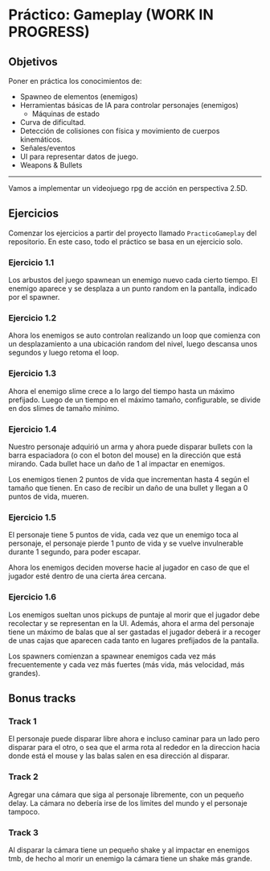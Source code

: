 # Práctico: Gameplay (WORK IN PROGRESS)

## Objetivos

Poner en práctica los conocimientos de:

* Spawneo de elementos (enemigos)
* Herramientas básicas de IA para controlar personajes (enemigos)
  - Máquinas de estado
* Curva de dificultad.
* Detección de colisiones con física y movimiento de cuerpos kinemáticos.
* Señales/eventos
* UI para representar datos de juego.
* Weapons & Bullets

--- 

Vamos a implementar un videojuego rpg de acción en perspectiva 2.5D.

## Ejercicios

Comenzar los ejercicios a partir del proyecto llamado `PracticoGameplay` del repositorio. En este caso, todo el práctico se basa en un ejercicio solo.

### Ejercicio 1.1

Los arbustos del juego spawnean un enemigo nuevo cada cierto tiempo. El enemigo aparece y se desplaza a un punto random en la pantalla, indicado por el spawner.

### Ejercicio 1.2

Ahora los enemigos se auto controlan realizando un loop que comienza con un desplazamiento a una ubicación random del nivel, luego descansa unos segundos y luego retoma el loop.

### Ejercicio 1.3

Ahora el enemigo slime crece a lo largo del tiempo hasta un máximo prefijado. Luego de un tiempo en el máximo tamaño, configurable, se divide en dos slimes de tamaño mínimo.

### Ejercicio 1.4

Nuestro personaje adquirió un arma y ahora puede disparar bullets con la barra espaciadora (o con el boton del mouse) en la dirección que está mirando. Cada bullet hace un daño de 1 al impactar en enemigos.

Los enemigos tienen 2 puntos de vida que incrementan hasta 4 según el tamaño que tienen. En caso de recibir un daño de una bullet y llegan a 0 puntos de vida, mueren.

### Ejercicio 1.5

El personaje tiene 5 puntos de vida, cada vez que un enemigo toca al personaje, el personaje pierde 1 punto de vida y se vuelve invulnerable durante 1 segundo, para poder escapar.

Ahora los enemigos deciden moverse hacie al jugador en caso de que el jugador esté dentro de una cierta área cercana.

### Ejercicio 1.6

Los enemigos sueltan unos pickups de puntaje al morir que el jugador debe recolectar y se representan en la UI. Además, ahora el arma del personaje tiene un máximo de balas que al ser gastadas el jugador deberá ir a recoger de unas cajas que aparecen cada tanto en lugares prefijados de la pantalla. 

Los spawners comienzan a spawnear enemigos cada vez más frecuentemente y cada vez más fuertes (más vida, más velocidad, más grandes).

## Bonus tracks

### Track 1

El personaje puede disparar libre ahora e incluso caminar para un lado pero disparar para el otro, o sea que el arma rota al rededor en la direccion hacia donde está el mouse y las balas salen en esa dirección al disparar.

### Track 2

Agregar una cámara que siga al personaje libremente, con un pequeño delay. La cámara no debería irse de los limites del mundo y el personaje tampoco.

### Track 3

Al disparar la cámara tiene un pequeño shake y al impactar en enemigos tmb, de hecho al morir un enemigo la cámara tiene un shake más grande.

